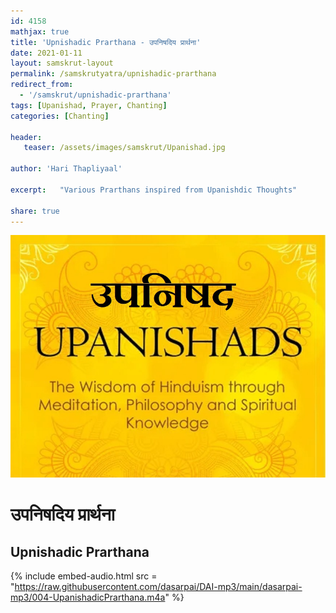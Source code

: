 ```yaml
---    
id: 4158    
mathjax: true    
title: 'Upnishadic Prarthana - उपनिषदिय प्रार्थना'    
date: 2021-01-11    
layout: samskrut-layout 
permalink: /samskrutyatra/upnishadic-prarthana
redirect_from: 
  - '/samskrut/upnishadic-prarthana'
tags: [Upanishad, Prayer, Chanting]
categories: [Chanting]
    
header:    
   teaser: /assets/images/samskrut/Upanishad.jpg    
    
author: 'Hari Thapliyaal'    
    
excerpt:   "Various Prarthans inspired from Upanishdic Thoughts" 
    
share: true    
---    
```

    
![](/assets/images/samskrut/Upanishad.jpg)    
    
# उपनिषदिय प्रार्थना    
## Upnishadic Prarthana    
    
{% include embed-audio.html src = "https://raw.githubusercontent.com/dasarpai/DAI-mp3/main/dasarpai-mp3/004-UpanishadicPrarthana.m4a" %}     
    
